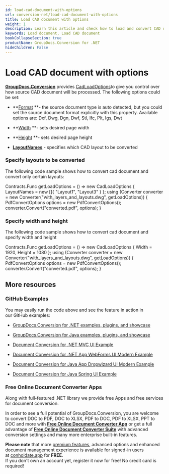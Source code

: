 ```yaml
---
id: load-cad-document-with-options
url: conversion-net/load-cad-document-with-options
title: Load CAD document with options
weight: 1
description: Learn this article and check how to load and convert CAD documents with advanced options using GroupDocs.Conversion for .NET API.
keywords: Load document, Load CAD document
bookCollapseSection: true
productName: GroupDocs.Conversion for .NET
hideChildren: False
---
```


# Load CAD document with options

[**GroupDocs.Conversion**](https://products.groupdocs.com/conversion/net) provides [CadLoadOptions](https://apireference.groupdocs.com/net/conversion/groupdocs.conversion.options.load/cadloadoptions)to give you control over how source CAD document will be processed. The following options could be set:

*   **[Format](https://apireference.groupdocs.com/net/conversion/groupdocs.conversion.options.load/cadloadoptions/properties/format) **\- the source document type is auto detected, but you could set the source document format explicitly with this property. Available options are: Dxf, Dwg, Dgn, Dwf, Stl, Ifc, Plt, Igs, Dwt
*   **[Width](https://apireference.groupdocs.com/net/conversion/groupdocs.conversion.options.load/cadloadoptions/properties/width) **\- sets desired page width  
    
*   **[Height](https://apireference.groupdocs.com/net/conversion/groupdocs.conversion.options.load/cadloadoptions/properties/height) **\- sets desired page height
*   **[LayoutNames](https://apireference.groupdocs.com/net/conversion/groupdocs.conversion.options.load/cadloadoptions/properties/layoutnames)** - specifies which CAD layout to be converted

### Specify layouts to be converted

The following code sample shows how to convert cad document and convert only certain layouts:

Contracts.Func<LoadOptions> getLoadOptions = () => new CadLoadOptions
{
    LayoutNames = new \[\]{ "Layout1", "Layout3" }
};
using (Converter converter = new Converter("with\_layers\_and\_layouts.dwg", getLoadOptions))
{
    PdfConvertOptions options = new PdfConvertOptions();
    converter.Convert("converted.pdf", options);
}

### Specify width and height

The following code sample shows how to convert cad document and specify width and height

Contracts.Func<LoadOptions> getLoadOptions = () => new CadLoadOptions
{
    Width = 1920,
    Height = 1080
};
using (Converter converter = new Converter("with\_layers\_and\_layouts.dwg", getLoadOptions))
{
    PdfConvertOptions options = new PdfConvertOptions();
    converter.Convert("converted.pdf", options);
}

## More resources

### GitHub Examples

You may easily run the code above and see the feature in action in our GitHub examples:

*   [GroupDocs.Conversion for .NET examples, plugins, and showcase](https://github.com/groupdocs-conversion/GroupDocs.Conversion-for-.NET)
    
*   [GroupDocs.Conversion for Java examples, plugins, and showcase](https://github.com/groupdocs-conversion/GroupDocs.Conversion-for-Java)
    
*   [Document Conversion for .NET MVC UI Example](https://github.com/groupdocs-conversion/GroupDocs.Conversion-for-.NET-MVC) 
    
*   [Document Conversion for .NET App WebForms UI Modern Example](https://github.com/groupdocs-conversion/GroupDocs.Conversion-for-.NET-WebForms)
    
*   [Document Conversion for Java App Dropwizard UI Modern Example](https://github.com/groupdocs-conversion/GroupDocs.Conversion-for-Java-Dropwizard)
    
*   [Document Conversion for Java Spring UI Example](https://github.com/groupdocs-conversion/GroupDocs.Conversion-for-Java-Spring)
    

### Free Online Document Converter Apps

Along with full-featured .NET library we provide free Apps and free services for document conversion.

In order to see a full potential of GroupDocs.Conversion, you are welcome to convert DOC to PDF, DOC to XLSX, PDF to DOC, PDF to XLSX, PPT to DOC and more with **[Free Online Document Converter App](https://products.groupdocs.app/conversion)** or get a full advantage of **[Free Online Document Converter Suite](https://conholdate.app/features/document-converter-online)** with advanced conversion settings and many more enterprise built-in features.

**Please note** that more [premium features](https://conholdate.app/features), advanced options and enhanced document management experience is available for signed-in users at [conholdate.app](https://conholdate.app/) for **FREE**.  
If you don't own an account yet, register it now for free! No credit card is required!

